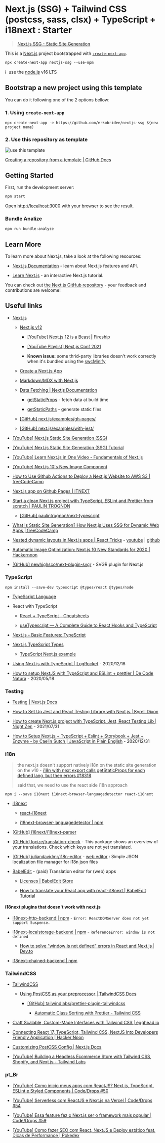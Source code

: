 # Next.js (SSG) + Tailwind CSS (postcss, sass, clsx) + TypeScript + i18next : Starter

> [Next.js SSG - Static Site Generation](https://nextjs.org/docs/basic-features/pages#static-generation-recommended)

This is a [Next.js](https://nextjs.org/) project bootstrapped with [`create-next-app`](https://github.com/vercel/next.js/tree/canary/packages/create-next-app).

`npx create-next-app nextjs-ssg --use-npm`

ℹ️&nbsp;&nbsp;use the [node.js](https://nodejs.org/en/) v16 LTS

## Bootstrap a new project using this template

You can do it following one of the 2 options bellow:

### 1. Using `create-next-app`

```
npx create-next-app -e https://github.com/erkobridee/nextjs-ssg ${new project name}
```

### 2. Use this repository as template

![use this template](https://docs.github.com/assets/images/help/repository/use-this-template-button.png)

[Creating a repository from a template | GitHub Docs](https://docs.github.com/en/repositories/creating-and-managing-repositories/creating-a-repository-from-a-template)

## Getting Started

First, run the development server:

```bash
npm start
```

Open [http://localhost:3000](http://localhost:3000) with your browser to see the result.

### Bundle Analize

```bash
npm run bundle-analyze
```

## Learn More

To learn more about Next.js, take a look at the following resources:

- [Next.js Documentation](https://nextjs.org/docs) - learn about Next.js features and API.

- [Learn Next.js](https://nextjs.org/learn) - an interactive Next.js tutorial.

You can check out [the Next.js GitHub repository](https://github.com/vercel/next.js/) - your feedback and contributions are welcome!

## Useful links

- [Next.js](https://nextjs.org/)

  - [Next.js v12](https://nextjs.org/blog/next-12)

    - [[YouTube] Next.js 12 is a Beast | Fireship](https://www.youtube.com/watch?v=lRQ5z7i7pxE)

    - [[YouTube Playlist] Next.js Conf 2021](https://www.youtube.com/playlist?list=PLBnKlKpPeagnJYpc5geAHU40ld5hk8i82)

    - **Known issue:** some thrid-party libraries doesn't work correctly when it's bundled using the [swcMinify](https://nextjs.org/docs/upgrading#swc-replacing-terser-for-minification)

  - [Create a Next.js App](https://nextjs.org/learn/basics/create-nextjs-app)

  - [Markdown/MDX with Next.js](https://nextjs.org/blog/markdown)

  - [Data Fetching | Nextjs Documentation](https://nextjs.org/docs/basic-features/data-fetching)

    - [getStaticProps](https://nextjs.org/docs/basic-features/data-fetching#getstaticprops-static-generation) - fetch data at build time

    - [getStaticPaths](https://nextjs.org/docs/basic-features/data-fetching#getstaticpaths-static-generation) - generate static files

  - [[GitHub] next.js/examples/gh-pages/](https://github.com/vercel/next.js/tree/master/examples/gh-pages)

  - [[GitHub] next.js/examples/with-jest/](https://github.com/vercel/next.js/tree/master/examples/with-jest)

- [[YouTube] Next.js Static Site Generation (SSG)](https://www.youtube.com/watch?v=_W-tcVzu-Ms)

- [[YouTube] Next.js Static Site Generation (SSG) Tutorial](https://www.youtube.com/watch?v=pY0vWYLDDco)

- [[YouTube] Learn Next.js in One Video - Fundamentals of Next.js](https://www.youtube.com/watch?v=tt3PUvhOVzo)

- [[YouTube] Next.js 10's New Image Component](https://www.youtube.com/watch?v=ckH6RHjy-5U)

- [How to Use Github Actions to Deploy a Next.js Website to AWS S3 | freeCodeCamp](https://www.freecodecamp.org/news/how-to-use-github-actions-to-deploy-a-next-js-website-to-aws-s3/)

- [Next.js app on Github Pages | ITNEXT](https://itnext.io/next-js-app-on-github-pages-768020f2b65e)

- [Start a clean Next.js project with TypeScript, ESLint and Prettier from scratch | PAULIN TROGNON](https://paulintrognon.fr/blog/typescript-prettier-eslint-next-js)

  - [[GitHub] paulintrognon/next-typescript](https://github.com/paulintrognon/next-typescript)

- [What is Static Site Generation? How Next.js Uses SSG for Dynamic Web Apps | freeCodeCamp](https://www.freecodecamp.org/news/static-site-generation-with-nextjs/)

- [Nested dynamic layouts in Next.js apps | React Tricks](https://reacttricks.com/nested-dynamic-layouts-in-next-apps/) - [youtube](https://www.youtube.com/watch?v=69-mnojSa0M) | [github](https://github.com/kheruc/rt-nested-layouts)

- [Automatic Image Optimization: Next.js 10 New Standards for 2020 | Hackernoon](https://hackernoon.com/automatic-image-optimization-nextjs-10-new-standards-for-2020-dc1h3zlf)

- [[GitHub] newhighsco/next-plugin-svgr](https://github.com/newhighsco/next-plugin-svgr) - SVGR plugin for Next.js

### TypeScript

`npm install --save-dev typescript @types/react @types/node`

- [TypeScript Language](https://www.typescriptlang.org/)

- React with TypeScript

  - [React + TypeScript - Cheatsheets](https://github.com/typescript-cheatsheets/react)

  - [useTypescript — A Complete Guide to React Hooks and TypeScript](https://levelup.gitconnected.com/usetypescript-a-complete-guide-to-react-hooks-and-typescript-db1858d1fb9c)

- [Next.js - Basic Features: TypeScript](https://nextjs.org/docs/basic-features/typescript)

- [Next.js TypeScript Types](https://nextjs.org/learn/excel/typescript/nextjs-types)

  - [TypeScript Next.js example](https://github.com/vercel/next.js/tree/canary/examples/with-typescript)

- [Using Next.js with TypeScript | LogRocket](https://blog.logrocket.com/using-next-js-with-typescript/) - 2020/12/18

- [How to setup NextJS with TypeScript and ESLint + prettier | De Code Natura](https://decodenatura.com/how-to-set-up-nextjs-typescript-eslint-prettier/) - 2020/05/18

### Testing

- [Testing | Next.js Docs](https://nextjs.org/docs/testing)

- [How to Set Up Jest and React Testing Library with Next.js | Kyrell Dixon](https://www.kyrelldixon.com/blog/setup-jest-and-react-testing-library-with-nextjs)

- [How to create Next.js project with TypeScript, Jest, React Testing Lib | Night Zen](https://nightzen.dev/how-to-create-a-nextjs-project-with-typescript-jest-react-testing-library-and-test-renderer) - 2021/07/31

- [How to Setup Next.js + TypeScript + Eslint + Storybook + Jest + Enzyme - by Caelin Sutch | JavaScript in Plain English](https://javascript.plainenglish.io/how-to-setup-next-js-typescript-eslint-storybook-jest-enzyme-610451591df0) - 2020/12/31

### i18n

> the next.js doesn't support natively i18n on the static site generation on the v10 - [i18n with next export calls getStaticProps for each defined lang, but then errors
> #18318](https://github.com/vercel/next.js/issues/18318#issuecomment-723984723)
>
> said that, we need to use the react side i18n approach

`npm i --save i18next i18next-browser-languagedetector react-i18next`

- [i18next](https://www.i18next.com/)

  - [react-i18next](https://react.i18next.com/)

  - [i18next-browser-languagedetector | npm](https://www.npmjs.com/package/i18next-browser-languagedetector)

- [[GitHub] i18next/i18next-parser](https://github.com/i18next/i18next-parser)

- [[GitHub] locize/translation-check](https://github.com/locize/translation-check) - This package shows an overview of your translations. Check which keys are not yet translated.

- [[GitHub] juliandavidmr/i18n-editor](https://github.com/juliandavidmr/i18n-editor) - [web editor](https://juliandavidmr.github.io/i18n-editor/dist/) : Simple JSON localization file manager for i18n json files

- [BabelEdit](https://www.codeandweb.com/babeledit) - (paid) Translation editor for (web) apps

  - [Licenses | BabelEdit Store](https://www.codeandweb.com/store/babeledit-single)

  - [How to translate your React app with react-i18next | BabelEdit Tutorial](https://www.codeandweb.com/babeledit/tutorials/how-to-translate-your-react-app-with-react-i18next)

#### i18next plugins that doesn't work with next.js

- [i18next-http-backend | npm](https://www.npmjs.com/package/i18next-http-backend) - `Error: ReactDOMServer does not yet support Suspense.`

- [i18next-localstorage-backend | npm](https://www.npmjs.com/package/i18next-localstorage-backend) - `ReferenceError: window is not defined`

  - [How to solve "window is not defined" errors in React and Next.js | Dev.to](https://dev.to/vvo/how-to-solve-window-is-not-defined-errors-in-react-and-next-js-5f97)

- [i18next-chained-backend | npm](https://www.npmjs.com/package/i18next-chained-backend)

### TailwindCSS

- [TailwindCSS](https://tailwindcss.com/)

  - [Using PostCSS as your preprocessor | TailwindCSS Docs](https://tailwindcss.com/docs/using-with-preprocessors#using-post-css-as-your-preprocessor)

    - [[GitHub] tailwindlabs/prettier-plugin-tailwindcss](https://github.com/tailwindlabs/prettier-plugin-tailwindcss)

      - [Automatic Class Sorting with Prettier - Tailwind CSS](https://tailwindcss.com/blog/automatic-class-sorting-with-prettier)

- [Craft Scalable, Custom-Made Interfaces with Tailwind CSS | egghead.io](https://egghead.io/courses/craft-scalable-custom-made-interfaces-with-tailwind-css-8dfee898)

- [Connecting React 17, TypeScript, Tailwind CSS, NextJS Into Developers Friendly Application | Hacker Noon](https://hackernoon.com/connecting-react-17-typescript-tailwind-css-nextjs-into-developers-friendly-application-cj283wpv)

- [Customizing PostCSS Config | Next.js Docs](https://nextjs.org/docs/advanced-features/customizing-postcss-config)

- [[YouTube] Building a Headless Ecommerce Store with Tailwind CSS, Shopify, and Next.js - Tailwind Labs](https://www.youtube.com/watch?v=xNMYz74zNHM)

### pt_Br

- [[YouTube] Como inicio meus apps com ReactJS? Next.js, TypeScript, ESLint e Styled Components | Code/Drops #50](https://www.youtube.com/watch?v=1nVUfZg2dSA)

- [[YouTube] Serverless com ReactJS e Next.js na Vercel | Code/Drops #54](https://www.youtube.com/watch?v=Cz55Jmhfw84)

- [[YouTube] Essa feature fez o Next.js ser o framework mais popular | Code/Drops #59](https://www.youtube.com/watch?v=u1kCtkVR7cE)

- [[YouTube] Como fazer SEO com React, NextJS e Deploy estático feat. Dicas de Performance | Pokedex](https://www.youtube.com/watch?v=c8mVlakBESE)
